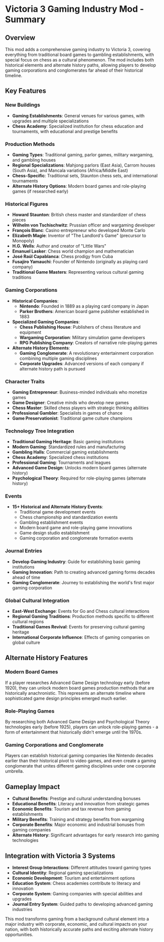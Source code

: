 # Victoria 3 Gaming Industry Mod - Summary

## Overview
This mod adds a comprehensive gaming industry to Victoria 3, covering everything from traditional board games to gambling establishments, with special focus on chess as a cultural phenomenon. The mod includes both historical elements and alternate history paths, allowing players to develop gaming corporations and conglomerates far ahead of their historical timeline.

## Key Features

### New Buildings
- **Gaming Establishments**: General venues for various games, with upgrades and multiple specializations
- **Chess Academy**: Specialized institution for chess education and tournaments, with educational and prestige benefits

### Production Methods
- **Gaming Types**: Traditional gaming, parlor games, military wargaming, and gambling houses
- **Regional Specializations**: Mahjong parlors (East Asia), Carrom houses (South Asia), and Mancala variations (Africa/Middle East)
- **Chess-Specific**: Traditional sets, Staunton chess sets, and international tournaments
- **Alternate History Options**: Modern board games and role-playing games (if researched early)

### Historical Figures
- **Howard Staunton**: British chess master and standardizer of chess pieces
- **Wilhelm von Tschischwitz**: Prussian officer and wargaming developer
- **François Blanc**: Casino entrepreneur who developed Monte Carlo
- **Elizabeth Magie**: Inventor of "The Landlord's Game" (precursor to Monopoly)
- **H.G. Wells**: Author and creator of "Little Wars"
- **Emanuel Lasker**: Chess world champion and mathematician
- **José Raúl Capablanca**: Chess prodigy from Cuba
- **Fusajiro Yamauchi**: Founder of Nintendo (originally as playing card company)
- **Traditional Game Masters**: Representing various cultural gaming traditions

### Gaming Corporations
- **Historical Companies**:
  - **Nintendo**: Founded in 1889 as a playing card company in Japan
  - **Parker Brothers**: American board game publisher established in 1883
- **Specialized Gaming Companies**:
  - **Chess Publishing House**: Publishers of chess literature and equipment
  - **Wargaming Corporation**: Military simulation game developers
  - **RPG Publishing Company**: Creators of narrative role-playing games
- **Alternate History Elements**:
  - **Gaming Conglomerate**: A revolutionary entertainment corporation combining multiple gaming disciplines
  - **Corporate Upgrades**: Advanced versions of each company if alternate history path is pursued

### Character Traits
- **Gaming Entrepreneur**: Business-minded individuals who monetize games
- **Game Designer**: Creative minds who develop new games
- **Chess Master**: Skilled chess players with strategic thinking abilities
- **Professional Gambler**: Specialists in games of chance
- **Game Preservationist**: Traditional game culture champions

### Technology Tree Integration
- **Traditional Gaming Heritage**: Basic gaming institutions
- **Modern Gaming**: Standardized rules and manufacturing
- **Gambling Halls**: Commercial gaming establishments
- **Chess Academy**: Specialized chess institutions
- **Professional Gaming**: Tournaments and leagues
- **Advanced Game Design**: Unlocks modern board games (alternate history)
- **Psychological Theory**: Required for role-playing games (alternate history)

### Events
- **15+ Historical and Alternate History Events**:
  - Traditional game development events
  - Chess championship and standardization events
  - Gambling establishment events
  - Modern board game and role-playing game innovations
  - Game design studio establishment
  - Gaming corporation and conglomerate formation events

### Journal Entries
- **Develop Gaming Industry**: Guide for establishing basic gaming institutions
- **Gaming Innovation**: Path to creating advanced gaming forms decades ahead of time
- **Gaming Conglomerate**: Journey to establishing the world's first major gaming corporation

### Global Cultural Integration
- **East-West Exchange**: Events for Go and Chess cultural interactions
- **Regional Gaming Traditions**: Production methods specific to different cultural regions
- **Traditional Games Revival**: Events for preserving cultural gaming heritage
- **International Corporate Influence**: Effects of gaming companies on global culture

## Alternate History Features

### Modern Board Games
If a player researches Advanced Game Design technology early (before 1920), they can unlock modern board games production methods that are historically anachronistic. This represents an alternate timeline where sophisticated game design principles emerged much earlier.

### Role-Playing Games
By researching both Advanced Game Design and Psychological Theory technologies early (before 1925), players can unlock role-playing games - a form of entertainment that historically didn't emerge until the 1970s.

### Gaming Corporations and Conglomerate
Players can establish historical gaming companies like Nintendo decades earlier than their historical pivot to video games, and even create a gaming conglomerate that unites different gaming disciplines under one corporate umbrella.

## Gameplay Impact
- **Cultural Benefits**: Prestige and cultural understanding bonuses
- **Educational Benefits**: Literacy and innovation from strategic games
- **Economic Benefits**: Tourism and tax revenue from gaming establishments
- **Military Benefits**: Training and strategy benefits from wargaming
- **Corporate Benefits**: Major economic and industrial bonuses from gaming companies
- **Alternate History**: Significant advantages for early research into gaming technologies

## Integration with Victoria 3 Systems
- **Interest Group Interactions**: Different attitudes toward gaming types
- **Cultural Identity**: Regional gaming specializations
- **Economic Development**: Tourism and entertainment options
- **Education System**: Chess academies contribute to literacy and innovation
- **Corporate System**: Gaming companies with special abilities and upgrades
- **Journal Entry System**: Guided paths to developing advanced gaming industries

This mod transforms gaming from a background cultural element into a major industry with corporate, economic, and cultural impacts on your nation, with both historically accurate paths and exciting alternate history opportunities.
